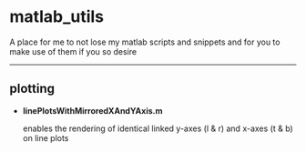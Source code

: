 # matlab_utils
A place for me to not lose my matlab scripts and snippets and for you to make use of them if you so desire
<hr/>

## plotting

* __linePlotsWithMirroredXAndYAxis.m__

  enables the rendering of identical linked y-axes (l & r) and x-axes (t & b) on line plots

